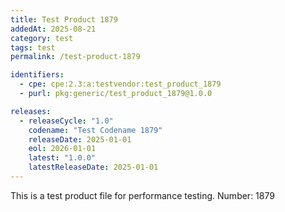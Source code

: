```yaml
---
title: Test Product 1879
addedAt: 2025-08-21
category: test
tags: test
permalink: /test-product-1879

identifiers:
  - cpe: cpe:2.3:a:testvendor:test_product_1879
  - purl: pkg:generic/test_product_1879@1.0.0

releases:
  - releaseCycle: "1.0"
    codename: "Test Codename 1879"
    releaseDate: 2025-01-01
    eol: 2026-01-01
    latest: "1.0.0"
    latestReleaseDate: 2025-01-01
---
```


This is a test product file for performance testing. Number: 1879

